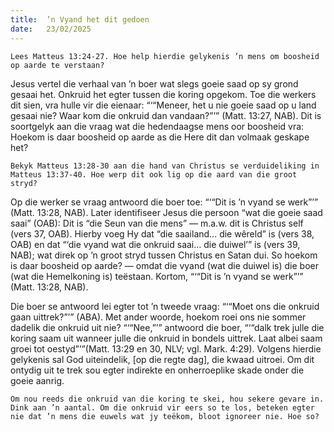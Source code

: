 ```yaml
---
title:  ’n Vyand het dit gedoen
date:   23/02/2025
---
```


`Lees Matteus 13:24-27. Hoe help hierdie gelykenis ’n mens om boosheid op aarde te verstaan?`

Jesus vertel die verhaal van ’n boer wat slegs goeie saad op sy grond gesaai het. Onkruid het egter tussen die koring opgekom. Toe die werkers dit sien, vra hulle vir die eienaar: “‘“Meneer, het u nie goeie saad op u land gesaai nie? Waar kom die onkruid dan vandaan?”’” (Matt. 13:27, NAB). Dit is soortgelyk aan die vraag wat die hedendaagse mens oor boosheid vra: Hoekom is daar boosheid op aarde as die Here dit dan volmaak geskape het?

`Bekyk Matteus 13:28-30 aan die hand van Christus se verduideliking in Matteus 13:37-40. Hoe werp dit ook lig op die aard van die groot stryd?`

Op die werker se vraag antwoord die boer toe: “‘“Dit is ’n vyand se werk”’” (Matt. 13:28, NAB). Later identifiseer Jesus die persoon “wat die goeie saad saai” (OAB): Dit is “die Seun van die mens” — m.a.w. dit is Christus self (vers 37, OAB). Hierby voeg Hy dat “die saailand… die wêreld” is (vers 38, OAB) en dat “‘die vyand wat die onkruid saai… die duiwel’” is (vers 39, NAB); wat direk op ’n groot stryd tussen Christus en Satan dui. So hoekom is daar boosheid op aarde? — omdat die vyand (wat die duiwel is) die boer (wat die Hemelkoning is) teëstaan. Kortom, “‘“Dit is ’n vyand se werk”’” (Matt. 13:28, NAB).

Die boer se antwoord lei egter tot ’n tweede vraag: “‘“Moet ons die onkruid gaan uittrek?”’” (ABA). Met ander woorde, hoekom roei ons nie sommer dadelik die onkruid uit nie? “‘“Nee,”’” antwoord die boer, “‘“dalk trek julle die koring saam uit wanneer julle die onkruid in bondels uittrek. Laat albei saam groei tot oestyd”’”(Matt. 13:29 en 30, NLV; vgl. Mark. 4:29). Volgens hierdie gelykenis sal God uiteindelik, [op die regte dag], die kwaad uitroei. Om dit ontydig uit te trek sou egter indirekte en onherroeplike skade onder die goeie aanrig.

`Om nou reeds die onkruid van die koring te skei, hou sekere gevare in. Dink aan ’n aantal. Om die onkruid vir eers so te los, beteken egter nie dat ’n mens die euwels wat jy teëkom, bloot ignoreer nie. Hoe so?`